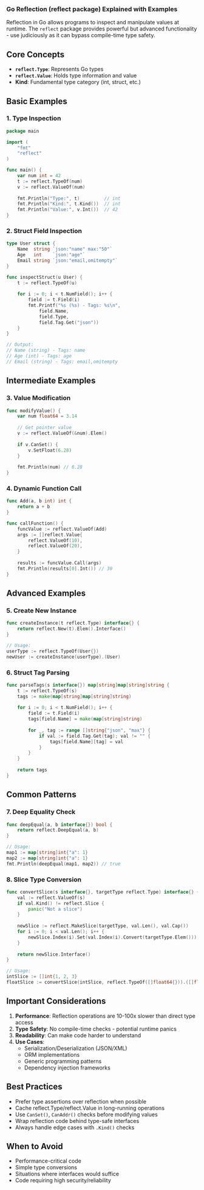 
### Go Reflection (reflect package) Explained with Examples

Reflection in Go allows programs to inspect and manipulate values at runtime. The `reflect` package provides powerful but advanced functionality - use judiciously as it can bypass compile-time type safety.

## Core Concepts
- **`reflect.Type`**: Represents Go types
- **`reflect.Value`**: Holds type information and value
- **Kind**: Fundamental type category (int, struct, etc.)

## Basic Examples

### 1. Type Inspection
```go
package main

import (
    "fmt"
    "reflect"
)

func main() {
    var num int = 42
    t := reflect.TypeOf(num)
    v := reflect.ValueOf(num)
    
    fmt.Println("Type:", t)         // int
    fmt.Println("Kind:", t.Kind())  // int
    fmt.Println("Value:", v.Int())  // 42
}
```

### 2. Struct Field Inspection
```go
type User struct {
    Name  string `json:"name" max:"50"`
    Age   int    `json:"age"`
    Email string `json:"email,omitempty"`
}

func inspectStruct(u User) {
    t := reflect.TypeOf(u)
    
    for i := 0; i < t.NumField(); i++ {
        field := t.Field(i)
        fmt.Printf("%s (%s) - Tags: %s\n", 
            field.Name, 
            field.Type, 
            field.Tag.Get("json"))
    }
}

// Output:
// Name (string) - Tags: name
// Age (int) - Tags: age
// Email (string) - Tags: email,omitempty
```

## Intermediate Examples

### 3. Value Modification
```go
func modifyValue() {
    var num float64 = 3.14
    
    // Get pointer value
    v := reflect.ValueOf(&num).Elem()
    
    if v.CanSet() {
        v.SetFloat(6.28)
    }
    
    fmt.Println(num) // 6.28
}
```

### 4. Dynamic Function Call
```go
func Add(a, b int) int {
    return a + b
}

func callFunction() {
    funcValue := reflect.ValueOf(Add)
    args := []reflect.Value{
        reflect.ValueOf(10),
        reflect.ValueOf(20),
    }
    
    results := funcValue.Call(args)
    fmt.Println(results[0].Int()) // 30
}
```

## Advanced Examples

### 5. Create New Instance
```go
func createInstance(t reflect.Type) interface{} {
    return reflect.New(t).Elem().Interface()
}

// Usage:
userType := reflect.TypeOf(User{})
newUser := createInstance(userType).(User)
```

### 6. Struct Tag Parsing
```go
func parseTags(s interface{}) map[string]map[string]string {
    t := reflect.TypeOf(s)
    tags := make(map[string]map[string]string)
    
    for i := 0; i < t.NumField(); i++ {
        field := t.Field(i)
        tags[field.Name] = make(map[string]string)
        
        for _, tag := range []string{"json", "max"} {
            if val := field.Tag.Get(tag); val != "" {
                tags[field.Name][tag] = val
            }
        }
    }
    
    return tags
}
```

## Common Patterns

### 7. Deep Equality Check
```go
func deepEqual(a, b interface{}) bool {
    return reflect.DeepEqual(a, b)
}

// Usage:
map1 := map[string]int{"a": 1}
map2 := map[string]int{"a": 1}
fmt.Println(deepEqual(map1, map2)) // true
```

### 8. Slice Type Conversion
```go
func convertSlice(s interface{}, targetType reflect.Type) interface{} {
    val := reflect.ValueOf(s)
    if val.Kind() != reflect.Slice {
        panic("Not a slice")
    }
    
    newSlice := reflect.MakeSlice(targetType, val.Len(), val.Cap())
    for i := 0; i < val.Len(); i++ {
        newSlice.Index(i).Set(val.Index(i).Convert(targetType.Elem()))
    }
    
    return newSlice.Interface()
}

// Usage:
intSlice := []int{1, 2, 3}
floatSlice := convertSlice(intSlice, reflect.TypeOf([]float64{})).([]float64)
```

## Important Considerations

1. **Performance**: Reflection operations are 10-100x slower than direct type access
2. **Type Safety**: No compile-time checks - potential runtime panics
3. **Readability**: Can make code harder to understand
4. **Use Cases**:
   - Serialization/Deserialization (JSON/XML)
   - ORM implementations
   - Generic programming patterns
   - Dependency injection frameworks

## Best Practices

- Prefer type assertions over reflection when possible
- Cache reflect.Type/reflect.Value in long-running operations
- Use `CanSet()`, `CanAddr()` checks before modifying values
- Wrap reflection code behind type-safe interfaces
- Always handle edge cases with `.Kind()` checks

## When to Avoid

- Performance-critical code
- Simple type conversions
- Situations where interfaces would suffice
- Code requiring high security/reliability

``` 
